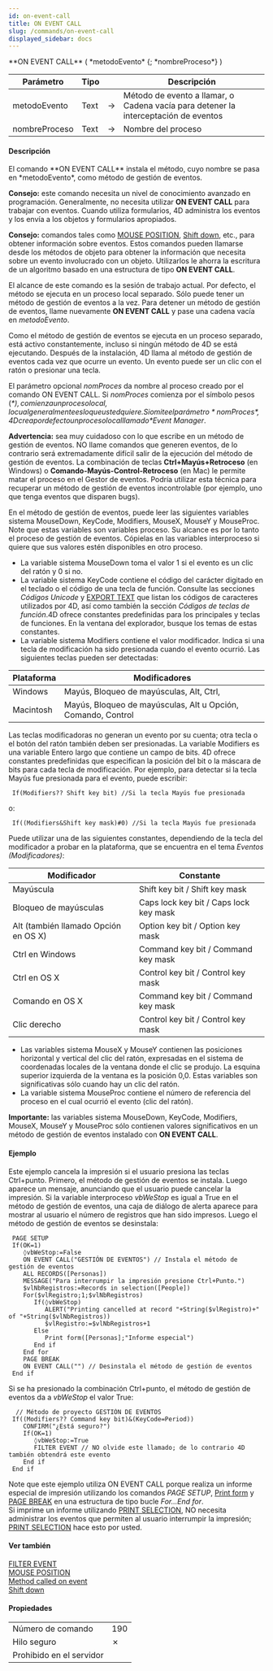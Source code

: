 ```yaml
---
id: on-event-call
title: ON EVENT CALL
slug: /commands/on-event-call
displayed_sidebar: docs
---
```


<!--REF #_command_.ON EVENT CALL.Syntax-->**ON EVENT CALL** ( *metodoEvento* {; *nombreProceso*} )<!-- END REF-->
<!--REF #_command_.ON EVENT CALL.Params-->
| Parámetro | Tipo |  | Descripción |
| --- | --- | --- | --- |
| metodoEvento | Text | &#8594;  | Método de evento a llamar, o Cadena vacía para detener la interceptación de eventos |
| nombreProceso | Text | &#8594;  | Nombre del proceso |

<!-- END REF-->

#### Descripción 

<!--REF #_command_.ON EVENT CALL.Summary-->El comando **ON EVENT CALL** instala el método, cuyo nombre se pasa en *metodoEvento*, como método de gestión de eventos.<!-- END REF--> 

**Consejo:** este comando necesita un nivel de conocimiento avanzado en programación. Generalmente, no necesita utilizar **ON EVENT CALL** para trabajar con eventos. Cuando utiliza formularios, 4D administra los eventos y los envía a los objetos y formularios apropiados. 

**Consejo:** comandos tales como [MOUSE POSITION](mouse-position.md), [Shift down](shift-down.md), etc., para obtener información sobre eventos. Estos comandos pueden llamarse desde los métodos de objeto para obtener la información que necesita sobre un evento involucrado con un objeto. Utilizarlos le ahorra la escritura de un algoritmo basado en una estructura de tipo **ON EVENT CALL**.

El alcance de este comando es la sesión de trabajo actual. Por defecto, el método se ejecuta en un proceso local separado. Sólo puede tener un método de gestión de eventos a la vez. Para detener un método de gestión de eventos, llame nuevamente **ON EVENT CALL** y pase una cadena vacía en *metodoEvento*.

Como el método de gestión de eventos se ejecuta en un proceso separado, está activo constantemente, incluso si ningún método de 4D se está ejecutando. Después de la instalación, 4D llama al método de gestión de eventos cada vez que ocurre un evento. Un evento puede ser un clic con el ratón o presionar una tecla. 

El parámetro opcional *nomProces* da nombre al proceso creado por el comando ON EVENT CALL. Si *nomProces* comienza por el símbolo pesos (*$*), comienza un proceso local, lo cual generalmente es lo que usted quiere. Si omite el parámetro *nomProces*, 4D crea por defecto un proceso local llamado *$Event Manager*.

**Advertencia:** sea muy cuidadoso con lo que escribe en un método de gestión de eventos. NO llame comandos que generen eventos, de lo contrario será extremadamente difícil salir de la ejecución del método de gestión de eventos. La combinación de teclas **Ctrl+Mayús+Retroceso** (en Windows) o **Comando-Mayús-Control-Retroceso** (en Mac) le permite matar el proceso en el Gestor de eventos. Podría utilizar esta técnica para recuperar un método de gestión de eventos incontrolable (por ejemplo, uno que tenga eventos que disparen bugs).

En el método de gestión de eventos, puede leer las siguientes variables sistema MouseDown, KeyCode, Modifiers, MouseX, MouseY y MouseProc. Note que estas variables son variables proceso. Su alcance es por lo tanto el proceso de gestión de eventos. Cópielas en las variables interproceso si quiere que sus valores estén disponibles en otro proceso.

* La variable sistema MouseDown toma el valor 1 si el evento es un clic del ratón y 0 si no.
* La variable sistema KeyCode contiene el código del carácter digitado en el teclado o el código de una tecla de función. Consulte las secciones *Códigos Unicode* y [EXPORT TEXT](export-text.md) que listan los códigos de caracteres utilizados por 4D, así como también la sección *Códigos de teclas de función*.4D ofrece constantes predefinidas para los principales y teclas de funciones. En la ventana del explorador, busque los temas de estas constantes.
* La variable sistema Modifiers contiene el valor modificador. Indica si una tecla de modificación ha sido presionada cuando el evento ocurrió. Las siguientes teclas pueden ser detectadas:  

| **Plataforma** | **Modificadores**                                            |  
| -------------- | ------------------------------------------------------------ |  
| Windows        | Mayús, Bloqueo de mayúsculas, Alt, Ctrl,                     |  
| Macintosh      | Mayús, Bloqueo de mayúsculas, Alt u Opción, Comando, Control |  
    
Las teclas modificadoras no generan un evento por su cuenta; otra tecla o el botón del ratón también deben ser presionadas. La variable Modifiers es una variable Entero largo que contiene un campo de bits. 4D ofrece constantes predefinidas que especifican la posición del bit o la máscara de bits para cada tecla de modificación. Por ejemplo, para detectar si la tecla Mayús fue presionada para el evento, puede escribir:  
```4d  
 If(Modifiers?? Shift key bit) //Si la tecla Mayús fue presionada  
```  
    
o:  
```4d  
 If((Modifiers&Shift key mask)#0) //Si la tecla Mayús fue presionada  
```  
    
Puede utilizar una de las siguientes constantes, dependiendo de la tecla del modificador a probar en la plataforma, que se encuentra en el tema *Eventos (Modificadores)*:  

| **Modificador**                      | **Constante**                          |  
| ------------------------------------ | -------------------------------------- |  
| Mayúscula                            | Shift key bit / Shift key mask         |  
| Bloqueo de mayúsculas                | Caps lock key bit / Caps lock key mask |  
| Alt (también llamado Opción en OS X) | Option key bit / Option key mask       |  
| Ctrl en Windows                      | Command key bit / Command key mask     |  
| Ctrl en OS X                         | Control key bit / Control key mask     |  
| Comando en OS X                      | Command key bit / Command key mask     |  
| Clic derecho                         | Control key bit / Control key mask     |
* Las variables sistema MouseX y MouseY contienen las posiciones horizontal y vertical del clic del ratón, expresadas en el sistema de coordenadas locales de la ventana donde el clic se produjo. La esquina superior izquierda de la ventana es la posición 0,0\. Estas variables son significativas sólo cuando hay un clic del ratón.
* La variable sistema MouseProc contiene el número de referencia del proceso en el cual ocurrió el evento (clic del ratón).

**Importante:** las variables sistema MouseDown, KeyCode, Modifiers, MouseX, MouseY y MouseProc sólo contienen valores significativos en un método de gestión de eventos instalado con **ON EVENT CALL**.

#### Ejemplo 

Este ejemplo cancela la impresión si el usuario presiona las teclas Ctrl+punto. Primero, el método de gestión de eventos se instala. Luego aparece un mensaje, anunciando que el usuario puede cancelar la impresión. Si la variable interproceso *vbWeStop* es igual a True en el método de gestión de eventos, una caja de diálogo de alerta aparece para mostrar al usuario el número de registros que han sido impresos. Luego el método de gestión de eventos se desinstala:

```4d
 PAGE SETUP
 If(OK=1)
    ◊vbWeStop:=False
    ON EVENT CALL("GESTIÓN DE EVENTOS") // Instala el método de gestión de eventos
    ALL RECORDS([Personas])
    MESSAGE("Para interrumpir la impresión presione Ctrl+Punto.")
    $vlNbRegistros:=Records in selection([People])
    For($vlRegistro;1;$vlNbRegistros)
       If(◊vbWeStop)
          ALERT("Printing cancelled at record "+String($vlRegistro)+" of "+String($vlNbRegistros))
          $vlRegistro:=$vlNbRegistros+1
       Else
          Print form([Personas];"Informe especial")
       End if
    End for
    PAGE BREAK
    ON EVENT CALL("") // Desinstala el método de gestión de eventos
 End if
```

Si se ha presionado la combinación Ctrl+punto, el método de gestión de eventos da a *vbWeStop* el valor True:

```4d
  // Método de proyecto GESTIÓN DE EVENTOS
 If((Modifiers?? Command key bit)&(KeyCode=Period))
    CONFIRM("¿Está seguro?")
    If(OK=1)
       ◊vbWeStop:=True
       FILTER EVENT // NO olvide este llamado; de lo contrario 4D también obtendrá este evento
    End if
 End if
```

Note que este ejemplo utiliza ON EVENT CALL porque realiza un informe especial de impresión utilizando los comandos *PAGE SETUP*, [Print form](print-form.md "Print form") y [PAGE BREAK](page-break.md "PAGE BREAK") en una estructura de tipo bucle *For...End for*.   
Si imprime un informe utilizando [PRINT SELECTION](print-selection.md "PRINT SELECTION"), NO necesita administrar los eventos que permiten al usuario interrumpir la impresión; [PRINT SELECTION](print-selection.md "PRINT SELECTION") hace esto por usted.

#### Ver también 

[FILTER EVENT](filter-event.md)  
[MOUSE POSITION](mouse-position.md)  
[Method called on event](method-called-on-event.md)  
[Shift down](shift-down.md)  

#### Propiedades

|  |  |
| --- | --- |
| Número de comando | 190 |
| Hilo seguro | &cross; |
| Prohibido en el servidor ||



